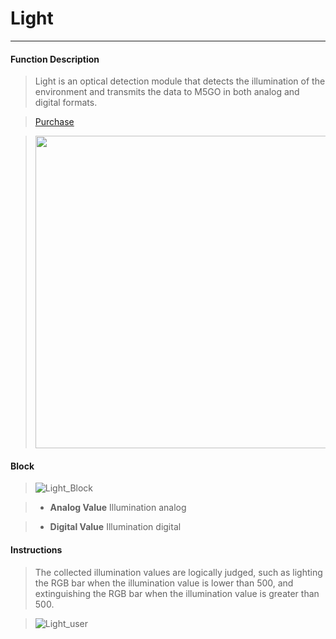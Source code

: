 # Light
__________________________

#### Function Description

>Light is an optical detection module that detects the illumination of the environment and transmits the data to M5GO in both analog and digital formats.

>[Purchase](https://item.taobao.com/item.htm?spm=a1z10.5-c.w4002-1172588093.39.62f075f4kPMink&id=577601079444)

><img src="/image/Units/Light.jpg" width="500" height="500" />


#### Block

>![Light_Block](/image/Units/Light_Block.jpg)

>* __Analog Value__
Illumination analog

>* __Digital Value__
Illumination digital

#### Instructions

>The collected illumination values are logically judged, such as lighting the RGB bar when the illumination value is lower than 500, and extinguishing the RGB bar when the illumination value is greater than 500.

>![Light_user](/image/Units/Light_user.gif)


